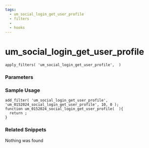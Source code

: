 ```yaml
---
tags: 
  - um_social_login_get_user_profile
  - filters
  - 
  - hooks
---
```

# um\_social\_login\_get\_user\_profile

``` php:no-line-numbers
apply_filters( 'um_social_login_get_user_profile',  )
```
<div class='hook-sep'></div>

### Parameters

<div class='hook-sep'></div>



### Sample Usage

``` php:no-line-numbers
add_filter( 'um_social_login_get_user_profile', 'um_0152024_social_login_get_user_profile', 10, 0 );
function um_0152024_social_login_get_user_profile(  ){
  return ;
}
```
<div class='hook-sep'></div>



### Related Snippets

Nothing was found

